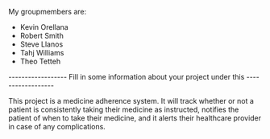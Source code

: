 My groupmembers are:
- Kevin Orellana
- Robert Smith
- Steve Llanos
- Tahj Williams
- Theo Tetteh

------------------ Fill in some information about your project under this ------------------

This project is a medicine adherence system.  It will track whether or not a patient is consistently taking their medicine as instructed, notifies the patient of when to take their medicine, and it alerts their healthcare provider in case of any complications.
